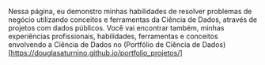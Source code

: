 Nessa página, eu demonstro minhas habilidades de resolver problemas de negócio utilizando conceitos e ferramentas da Ciência de Dados, através de projetos com dados públicos.
Você vai encontrar também, minhas experiências profissionais, habilidades, ferramentas e conceitos envolvendo a Ciência de Dados no (Portfólio de Ciência de Dados)[https://douglasaturnino.github.io/portfolio_projetos/]